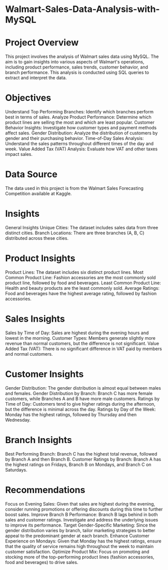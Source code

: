 # Walmart-Sales-Data-Analysis-with-MySQL

# Project Overview
This project involves the analysis of Walmart sales data using MySQL. The aim is to gain insights into various aspects of Walmart's operations, including product performance, sales trends, customer behavior, and branch performance. This analysis is conducted using SQL queries to extract and interpret the data.

# Objectives
Understand Top Performing Branches: Identify which branches perform best in terms of sales.
Analyze Product Performance: Determine which product lines are selling the most and which are least popular.
Customer Behavior Insights: Investigate how customer types and payment methods affect sales.
Gender Distribution: Analyze the distribution of customers by gender and their purchasing behavior.
Time-of-Day Sales Analysis: Understand the sales patterns throughout different times of the day and week.
Value Added Tax (VAT) Analysis: Evaluate how VAT and other taxes impact sales.

# Data Source
The data used in this project is from the Walmart Sales Forecasting Competition available at Kaggle.

# Insights
General Insights
Unique Cities: The dataset includes sales data from three distinct cities.
Branch Locations: There are three branches (A, B, C) distributed across these cities.
# Product Insights
Product Lines: The dataset includes six distinct product lines.
Most Common Product Line: Fashion accessories are the most commonly sold product line, followed by food and beverages.
Least Common Product Line: Health and beauty products are the least commonly sold.
Average Ratings: Food and beverages have the highest average rating, followed by fashion accessories.
# Sales Insights
Sales by Time of Day: Sales are highest during the evening hours and lowest in the morning.
Customer Types: Members generate slightly more revenue than normal customers, but the difference is not significant.
Value Added Tax (VAT): There is no significant difference in VAT paid by members and normal customers.
# Customer Insights
Gender Distribution: The gender distribution is almost equal between males and females.
Gender Distribution by Branch: Branch C has more female customers, while Branches A and B have more male customers.
Ratings by Time of Day: Customers tend to give higher ratings during the afternoon, but the difference is minimal across the day.
Ratings by Day of the Week: Monday has the highest ratings, followed by Thursday and then Wednesday.
# Branch Insights
Best Performing Branch: Branch C has the highest total revenue, followed by Branch A and then Branch B.
Customer Ratings by Branch: Branch A has the highest ratings on Fridays, Branch B on Mondays, and Branch C on Saturdays.

# Recommendations
Focus on Evening Sales: Given that sales are highest during the evening, consider running promotions or offering discounts during this time to further boost sales.
Improve Branch B Performance: Branch B lags behind in both sales and customer ratings. Investigate and address the underlying issues to improve its performance.
Target Gender-Specific Marketing: Since the gender distribution varies by branch, tailor marketing strategies to better appeal to the predominant gender at each branch.
Enhance Customer Experience on Mondays: Given that Monday has the highest ratings, ensure that the quality of service remains high throughout the week to maintain customer satisfaction.
Optimize Product Mix: Focus on promoting and stocking more of the top-performing product lines (fashion accessories, food and beverages) to drive sales.
